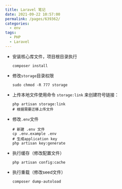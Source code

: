 ```yaml
---
title: Laravel 笔记
date: 2021-09-22 10:57:00
permalink: /pages/639362/
categories:
  - env
tags:
  - PHP
  - Laravel
---
```

      
- 安装核心库文件，项目根目录执行
    ```
    composer install
    ```
- 修改`storage`目录权限
    ```
    sudo chmod -R 777 storage
    ```
- 上传本地文件使用命令 `storage:link` 来创建符号链接：
    ```
    php artisan storage:link
    # 根据需要迁移上传文件
    ```
- 修改`.env`文件
    ```
    # 新建 .env 文件
    cp .env.example .env
    # 生成application key
    php artisan key:generate
    
    ```
- 执行缓存（修改配置文件）
    ```
    php artisan config:cache
    ```
- 执行重载（修改seed文件）
    ```
    composer dump-autoload
    ```
